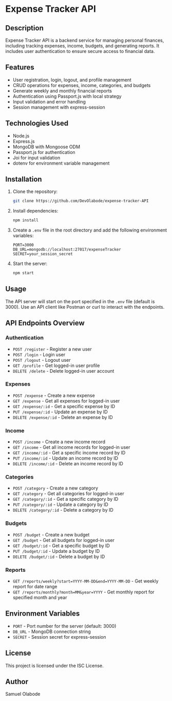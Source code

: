 # Expense Tracker API

## Description
Expense Tracker API is a backend service for managing personal finances, including tracking expenses, income, budgets, and generating reports. It includes user authentication to ensure secure access to financial data.

## Features
- User registration, login, logout, and profile management
- CRUD operations for expenses, income, categories, and budgets
- Generate weekly and monthly financial reports
- Authentication using Passport.js with local strategy
- Input validation and error handling
- Session management with express-session

## Technologies Used
- Node.js
- Express.js
- MongoDB with Mongoose ODM
- Passport.js for authentication
- Joi for input validation
- dotenv for environment variable management

## Installation

1. Clone the repository:
   ```bash
   git clone https://github.com/DevOlabode/expense-tracker-API
   ```

2. Install dependencies:
   ```bash
   npm install
   ```

3. Create a `.env` file in the root directory and add the following environment variables:
   ```
   PORT=3000
   DB_URL=mongodb://localhost:27017/expenseTracker
   SECRET=your_session_secret
   ```

4. Start the server:
   ```bash
   npm start
   ```

## Usage

The API server will start on the port specified in the `.env` file (default is 3000). Use an API client like Postman or curl to interact with the endpoints.

## API Endpoints Overview

### Authentication
- `POST /register` - Register a new user
- `POST /login` - Login user
- `POST /logout` - Logout user
- `GET /profile` - Get logged-in user profile
- `DELETE /delete` - Delete logged-in user account

### Expenses
- `POST /expense` - Create a new expense
- `GET /expense` - Get all expenses for logged-in user
- `GET /expense/:id` - Get a specific expense by ID
- `PUT /expense/:id` - Update an expense by ID
- `DELETE /expense/:id` - Delete an expense by ID

### Income
- `POST /income` - Create a new income record
- `GET /income` - Get all income records for logged-in user
- `GET /income/:id` - Get a specific income record by ID
- `PUT /income/:id` - Update an income record by ID
- `DELETE /income/:id` - Delete an income record by ID

### Categories
- `POST /category` - Create a new category
- `GET /category` - Get all categories for logged-in user
- `GET /category/:id` - Get a specific category by ID
- `PUT /category/:id` - Update a category by ID
- `DELETE /category/:id` - Delete a category by ID

### Budgets
- `POST /budget` - Create a new budget
- `GET /budget` - Get all budgets for logged-in user
- `GET /budget/:id` - Get a specific budget by ID
- `PUT /budget/:id` - Update a budget by ID
- `DELETE /budget/:id` - Delete a budget by ID

### Reports
- `GET /reports/weekly?start=YYYY-MM-DD&end=YYYY-MM-DD` - Get weekly report for date range
- `GET /reports/monthly?month=MM&year=YYYY` - Get monthly report for specified month and year

## Environment Variables
- `PORT` - Port number for the server (default: 3000)
- `DB_URL` - MongoDB connection string
- `SECRET` - Session secret for express-session

## License
This project is licensed under the ISC License.

## Author
Samuel Olabode
